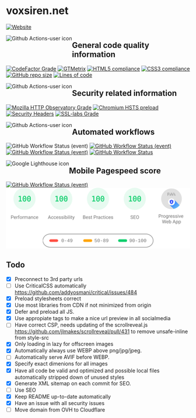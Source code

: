 # voxsiren.net
[![Website](https://img.shields.io/website?url=https%3A%2F%2Fvoxsiren.net&logo=github)](https://www.cloudflarestatus.com/)


<img align="left" height="46" src="https://cdn.iconscout.com/icon/free/png-512/code-280-460136.png" alt="Github Actions-user icon">

## General code quality information
[![CodeFactor Grade](https://img.shields.io/codefactor/grade/github/TheVoxSiren/voxsiren.net/main?logo=codecov&logoColor=f5f5f5)](https://www.codefactor.io/repository/github/thevoxsiren/voxsiren.net)
[![GTMetrix](https://img.shields.io/badge/GTmetrix-A-brightgreen)](https://gtmetrix.com/reports/voxsiren.net/Uev1lBIQ/)
[![HTML5 compliance](https://shields.io/badge/HTML5-valid-brightgreen?&logo=html5&logoColor=f5f5f5)](https://validator.w3.org/nu/?doc=https%3A%2F%2Fvoxsiren.net%2F)
[![CSS3 compliance](https://shields.io/badge/CSS3-valid-brightgreen?logo=CSS3)](https://jigsaw.w3.org/css-validator/validator?uri=https%3A%2F%2Fvoxsiren.net)
[![GitHub repo size](https://shields.io/github/repo-size/TheVoxSiren/voxsiren.net?logo=github)](#)
[![Lines of code](https://shields.io/tokei/lines/github.com/TheVoxSiren/voxsiren.net?logo=github)](#)


<img align="left" height="46" src="https://imgur.com/nCEfdLK.png" alt="Github Actions-user icon">

## Security related information
[![Mozilla HTTP Observatory Grade](https://img.shields.io/mozilla-observatory/grade-score/voxsiren.net?publish)](https://observatory.mozilla.org/analyze/voxsiren.net)
[![Chromium HSTS preload](https://img.shields.io/hsts/preload/voxsiren.net)](https://hstspreload.org/?domain=voxsiren.net)
[![Security Headers](https://img.shields.io/security-headers?url=https%3A%2F%2Fvoxsiren.net)](https://securityheaders.com/?q=https%3A%2F%2Fvoxsiren.net&followRedirects=on)
[![SSL-labs Grade](https://shields.io/badge/SSL%20labs-A%2B-brightgreen)](https://www.ssllabs.com/ssltest/analyze.html?d=voxsiren.net&s=2606%3a4700%3a3033%3a0%3a0%3a0%3aac43%3aa57a&hideResults=on&ignoreMismatch=on&latest)


<img align="left" height="46" src="https://avatars.githubusercontent.com/u/65916846?s=60&u=c2be3ca7b76add4f8d8ed872c7bae0a7a9a71991&v=4" alt="Github Actions-user icon">

## Automated workflows
![GitHub Workflow Status (event)](https://shields.io/github/workflow/status/TheVoxSiren/voxsiren.net/Change%20images%20&%20code%20to%20compressed%20WEBP?event=push&logo=github-actions&logoColor=f5f5f5&label=WebP%20Conversion)
[![GitHub Workflow Status (event)](https://shields.io/github/workflow/status/TheVoxSiren/voxsiren.net/PurgeCSS?event=schedule&logo=github-actions&logoColor=f5f5f5&label=PurgeCSS)](https://github.com/TheVoxSiren/voxsiren.net/actions?query=workflow%3APurgeCSS)
[![GitHub Workflow Status (event)](https://shields.io/github/workflow/status/TheVoxSiren/voxsiren.net/Full%20OWASP%20scan?event=schedule&label=Full%20OWASP%20scan&logo=github-actions&logoColor=f5f5f5)](https://github.com/TheVoxSiren/voxsiren.net/actions?query=workflow%3A%22Full+OWASP+scan%22)
[![GitHub Workflow Status](https://img.shields.io/github/workflow/status/TheVoxSiren/voxsiren.net/Generate%20xml%20sitemap?label=Generate%20Sitemap&logo=github-actions&logoColor=f5f5f5)](https://github.com/TheVoxSiren/voxsiren.net/actions?query=workflow%3A%22Generate+xml+sitemap%22)


<img align="left" height="50" src="https://cdn.worldvectorlogo.com/logos/google-lighthouse-icon-may-2019-.svg" alt="Google Lighthouse icon">

## Mobile Pagespeed score
[![GitHub Workflow Status (event)](https://shields.io/github/workflow/status/TheVoxSiren/voxsiren.net/Get%20Pagespeed%20results%20daily?event=schedule&label=Update%20pagespeed%20score&logo=github-actions&logoColor=f5f5f5)](https://github.com/TheVoxSiren/voxsiren.net/actions?query=workflow%3A%22Get+Pagespeed+results+daily%22)
[![Mobile pagespeed score](/reports/pagespeedresultmobile.svg "Mobile pagespeed score")](https://lighthouse-dot-webdotdevsite.appspot.com/lh/html?url=https%3A%2F%2Fvoxsiren.net%2F)

## Todo
- [x] Preconnect to 3rd party urls
- [ ] Use CriticalCSS automatically https://github.com/addyosmani/critical/issues/484
- [x] Preload stylesheets correct
- [x] Use most libraries from CDN if not minimized from origin
- [x] Defer and preload all JS.
- [x] Use appropiate tags to make a nice url preview in all socialmedia
- [ ] Have correct CSP, needs updating of the scrollreveal.js https://github.com/jlmakes/scrollreveal/pull/431 to remove unsafe-inline from style-src
- [x] Only loading in lazy for offscreen images
- [x] Automatically always use WEBP above png/jpg/jpeg.
- [ ] Automatically serve AVIF before WEBP.
- [x] Specify exact dimenions for all images
- [x] Have all code be valid and optimized and possible local files automatically stripped down of unused styles
- [x] Generate XML sitemap on each commit for SEO.
- [ ] Use SEO
- [x] Keep README up-to-date automatically
- [x] Have an issue with all security issues
- [ ] Move domain from OVH to Cloudflare

